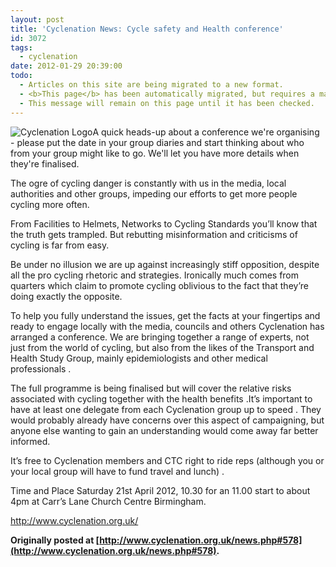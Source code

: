 ```yaml
---
layout: post
title: 'Cyclenation News: Cycle safety and Health conference'
id: 3072
tags:
  - cyclenation
date: 2012-01-29 20:39:00
todo:
  - Articles on this site are being migrated to a new format.
  - <b>This page</b> has been automatically migrated, but requires a manual check-&amp;-tune to ensure the format and links all work as expected.
  - This message will remain on this page until it has been checked.
---
```


![Cyclenation Logo](http://www.pompeybug.co.uk/wp-content/plugins/wp-cyclenation-news/cnlogo.jpg)A  quick heads-up about a conference we're organising  - please put the  date in your group diaries and start thinking about who from your group  might like to go. We'll let you have more details when they're  finalised. 

 The ogre of cycling danger is constantly with us   in the media, local authorities and other groups, impeding our efforts  to get more people cycling more often. 

 From Facilities to  Helmets, Networks to Cycling Standards you&rsquo;ll  know  that the truth gets  trampled.  But rebutting misinformation and criticisms of cycling is  far from easy.

 Be under no  illusion we are up against increasingly stiff opposition, despite all  the pro cycling rhetoric and strategies. Ironically much comes  from  quarters which claim to promote cycling oblivious to the fact that  they&rsquo;re doing exactly the opposite.

 To help you  fully  understand the issues, get the facts at your fingertips and ready to  engage locally with the media, councils and others Cyclenation  has  arranged a conference.  We are bringing together a range of experts, not  just from the world of cycling, but also from the likes of the  Transport and Health Study Group, mainly epidemiologists and other  medical professionals .

 The full programme is being finalised  but will cover the relative risks associated with cycling together with  the health benefits .It&rsquo;s important to have at least one delegate from  each Cyclenation group up to speed . They would probably already have  concerns over this  aspect of campaigning, but anyone else  wanting to  gain an understanding would come away far better informed.

 It&rsquo;s free to Cyclenation members and CTC right to ride reps (although  you or your local group will have to fund travel and lunch) .

 Time and Place  Saturday 21st April 2012, 10.30 for an 11.00 start to about 4pm  at Carr&rsquo;s Lane Church Centre Birmingham.

 <a title="cyclenation website" target="_blank">http://www.cyclenation.org.uk/</a><p>**Originally posted at [http://www.cyclenation.org.uk/news.php#578](http://www.cyclenation.org.uk/news.php#578).**
